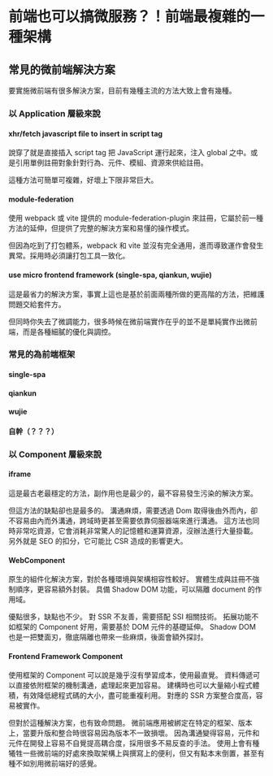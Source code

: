 # 前端也可以搞微服務？！前端最複雜的一種架構

## 常見的微前端解決方案

要實施微前端有很多解決方案，目前有幾種主流的方法大致上會有幾種。

### 以 Application 層級來說

#### xhr/fetch javascript file to insert in script tag

說穿了就是直接插入 script tag 把 JavaScript 運行起來，注入 global 之中。或是引用單例註冊對象針對行為、元件、模組、資源來供給註冊。

這種方法可簡單可複雜，好壞上下限非常巨大。

#### module-federation

使用 webpack 或 vite 提供的 module-federation-plugin 來註冊，它屬於前一種方法的延伸，但提供了完整的解決方案和易懂的操作模式。

但因為吃到了打包體系，webpack 和 vite 並沒有完全通用，進而導致運作會發生異常。採用時必須讓打包工具一致化。

#### use micro frontend framework (single-spa, qiankun, wujie)

這是最省力的解決方案，事實上這也是基於前面兩種所做的更高階的方法，把維護問題交給套件方。

但同時你失去了微調能力，很多時候在微前端實作在乎的並不是單純實作出微前端，而是各種細膩的優化與調控。

### 常見的為前端框架

#### single-spa

#### qiankun

#### wujie

#### 自幹（？？？）

### 以 Component 層級來說

#### iframe

這是最古老最穩定的方法，副作用也是最少的，最不容易發生污染的解決方案。

但這方法的缺點卻也是最多的。
溝通麻煩，需要透過 Dom 取得後由外而內，卻不容易由內而外溝通，跨域時更甚至需要依靠伺服器端來進行溝通。
這方法也同時非常吃資源，它會消耗非常驚人的記憶體和運算資源，沒辦法進行大量掛載。
另外就是 SEO 的扣分，它可能比 CSR 造成的影響更大。

#### WebComponent

原生的組件化解決方案，對於各種環境與架構相容性較好。
實體生成與註冊不強制順序，更容易額外封裝。
具備 Shadow DOM 功能，可以隔離 document 的作用域。

優點很多，缺點也不少。
對 SSR 不友善，需要搭配 SSI 相關技術。
拓展功能不如框架的 Component 好用，需要基於 DOM 元件的基礎延伸。
Shadow DOM 也是一把雙面刃，徹底隔離也帶來一些麻煩，後面會額外探討。

#### Frontend Framework Component

使用框架的 Component 可以說是幾乎沒有學習成本，使用最直覺。
資料傳遞可以直接依附框架的機制溝通，處理起來更加容易。
建構時也可以大量縮小程式體積，有效降低總程式碼的大小，盡可能重複利用。
對應的 SSR 方案整合度高，容易被實作。

但對於這種解決方案，也有致命問題。
微前端應用被綁定在特定的框架、版本上，當要升版和整合時很容易因為版本不一致損壞。
因為溝通變得容易，元件和元件在開發上容易不自覺提高耦合度，採用很多不易反查的手法。
使用上會有種犧牲一些微前端的好處來換取架構上與撰寫上的便利，但又有點本末倒置，甚至有種不如別用微前端好的感覺。
